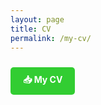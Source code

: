 ```yaml
---
layout: page
title: CV
permalink: /my-cv/
---
```

<a href="/assets/pdf/pietro_dileo_cv.pdf.pdf" 
   style="background-color: #32CD32; color: white; padding: 10px 20px; text-decoration: none; border-radius: 5px; font-weight: bold; display: inline-block; margin: 10px 0;"
   download>
   📥 My CV
</a>
